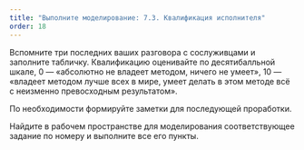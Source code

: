 ```yaml
---
title: "Выполните моделирование: 7.3. Квалификация исполнителя"
order: 18
---
```




Вспомните три последних ваших разговора с сослуживцами и заполните табличку. Квалификацию оценивайте по десятибалльной шкале, 0 — «абсолютно не владеет методом, ничего не умеет», 10 — «владеет методом лучше всех в мире, умеет делать в этом методе всё с неизменно превосходным результатом».

По необходимости формируйте заметки для последующей проработки.

Найдите в рабочем пространстве для моделирования соответствующее задание по номеру и выполните все его пункты.

